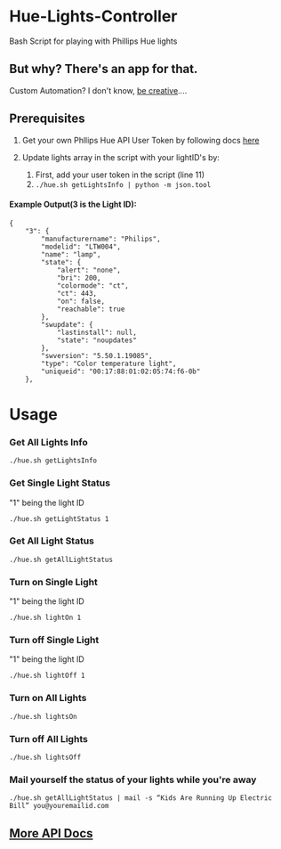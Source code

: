 # Hue-Lights-Controller
Bash Script for playing with Phillips Hue lights

## But why? There's an app for that.
Custom Automation? I don't know, [be creative](#mail-yourself-the-status-of-your-lights-while-youre-away)....

## Prerequisites
1) Get your own Phllips Hue API User Token by following docs [here](https://developers.meethue.com/documentation/getting-started)

2) Update lights array in the script with your lightID's by:
      1) First, add your user token in the script (line 11)
      2) `./hue.sh getLightsInfo | python -m json.tool`
      
#### Example Output(3 is the Light ID):

```
{
    "3": {
        "manufacturername": "Philips",
        "modelid": "LTW004",
        "name": "lamp",
        "state": {
            "alert": "none",
            "bri": 200,
            "colormode": "ct",
            "ct": 443,
            "on": false,
            "reachable": true
        },
        "swupdate": {
            "lastinstall": null,
            "state": "noupdates"
        },
        "swversion": "5.50.1.19085",
        "type": "Color temperature light",
        "uniqueid": "00:17:88:01:02:05:74:f6-0b"
    },
```

# Usage

### Get All Lights Info

```
./hue.sh getLightsInfo
```

### Get Single Light Status

"1" being the light ID

```
./hue.sh getLightStatus 1
```

### Get All Light Status

```
./hue.sh getAllLightStatus
```

### Turn on Single Light
"1" being the light ID

```
./hue.sh lightOn 1
```
### Turn off Single Light
"1" being the light ID

```
./hue.sh lightOff 1
```

### Turn on All Lights

```
./hue.sh lightsOn
```

### Turn off All Lights

```
./hue.sh lightsOff
```

### Mail yourself the status of your lights while you're away

```
./hue.sh getAllLightStatus | mail -s “Kids Are Running Up Electric Bill” you@youremailid.com
```

## [More API Docs](https://developers.meethue.com/documentation/core-concepts)
